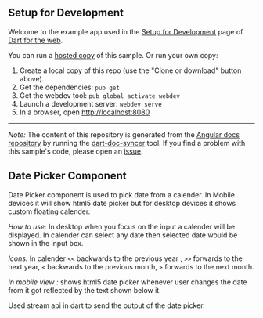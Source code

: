 ## Setup for Development

Welcome to the example app used in the
[Setup for Development](https://webdev.dartlang.org/angular/guide/setup) page
of [Dart for the web](https://webdev.dartlang.org).

You can run a [hosted copy](https://webdev.dartlang.org/examples/quickstart) of this
sample. Or run your own copy:

1. Create a local copy of this repo (use the "Clone or download" button above).
2. Get the dependencies: `pub get`
3. Get the webdev tool: `pub global activate webdev`
4. Launch a development server: `webdev serve`
5. In a browser, open [http://localhost:8080](http://localhost:8080)

---

*Note:* The content of this repository is generated from the
[Angular docs repository][docs repo] by running the
[dart-doc-syncer](//github.com/dart-lang/dart-doc-syncer) tool.
If you find a problem with this sample's code, please open an [issue][].

[docs repo]: //github.com/dart-lang/site-webdev/tree/master/examples/ng/doc/quickstart
[issue]: //github.com/dart-lang/site-webdev/issues/new?title=[master]%20examples/ng/doc/quickstart


## Date Picker Component

Date Picker component is used to pick date from a calender. In Mobile devices it will show html5 date picker but for desktop devices it shows custom floating calender. 

*How to use:* In desktop when you focus on the input a calender will be displayed. In calender can select any date then selected date would be shown in the input box.

*Icons:* In calender `<<` backwards to the previous year  , `>>` forwards to the next year, `<` backwards to the previous month, `>` forwards to the next month.

*In mobile view :* shows html5 date picker whenever user changes the date from it got reflected by the text shown below it.

Used stream api in dart to send the output of the date picker.
